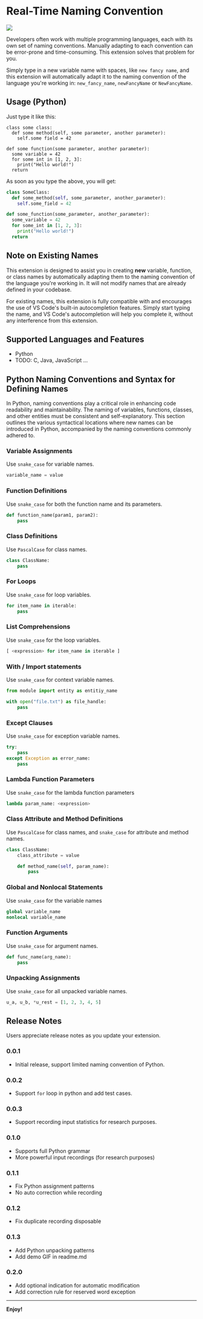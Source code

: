 # Real-Time Naming Convention

![](./images/demo.gif)

Developers often work with multiple programming languages, each with its own set
of naming conventions. Manually adapting to each convention can be error-prone
and time-consuming. This extension solves that problem for you.

Simply type in a new variable name with spaces, like `new fancy name`, and this
extension will automatically adapt it to the naming convention of the language
you're working in: `new_fancy_name`, `newFancyName` or `NewFancyName`.

## Usage (Python)

Just type it like this:
```
class some class:
  def some method(self, some parameter, another parameter):
    self.some field = 42

def some function(some parameter, another parameter):
  some variable = 42
  for some int in [1, 2, 3]:
    print("Hello world!")
  return
```
As soon as you type the above, you will get:
```python
class SomeClass:
  def some_method(self, some_parameter, another_parameter):
    self.some_field = 42

def some_function(some_parameter, another_parameter):
  some_variable = 42
  for some_int in [1, 2, 3]:
    print("Hello world!")
  return
```

## Note on Existing Names

This extension is designed to assist you in creating **new** variable, function, or class names by automatically adapting them to the naming convention of the language you're working in. It will not modify names that are already defined in your codebase.

For existing names, this extension is fully compatible with and encourages the use of VS Code's built-in autocompletion features. Simply start typing the name, and VS Code's autocompletion will help you complete it, without any interference from this extension.

## Supported Languages and Features
* Python
* TODO: C, Java, JavaScript ...


## Python Naming Conventions and Syntax for Defining Names
In Python, naming conventions play a critical role in enhancing code readability
and maintainability. The naming of variables, functions, classes, and other
entities must be consistent and self-explanatory. This section outlines the
various syntactical locations where new names can be introduced in Python,
accompanied by the naming conventions commonly adhered to.

### Variable Assignments
Use `snake_case` for variable names.
```python
variable_name = value
```
### Function Definitions
Use `snake_case` for both the function name and its parameters.
```python
def function_name(param1, param2):
    pass
```
### Class Definitions
Use `PascalCase` for class names.
```python
class ClassName:
    pass
```
### For Loops
Use `snake_case` for loop variables.
```python
for item_name in iterable:
    pass
```
### List Comprehensions
Use `snake_case` for the loop variables.
```python
[ <expression> for item_name in iterable ]
```
### With / Import statements
Use `snake_case` for context variable names.
```python
from module import entity as entitiy_name

with open("file.txt") as file_handle:
    pass
```
### Except Clauses
Use `snake_case` for exception variable names.
```python
try:
    pass
except Exception as error_name:
    pass
```
### Lambda Function Parameters
Use `snake_case` for the lambda function parameters
```python
lambda param_name: <expression>
```
### Class Attribute and Method Definitions
Use `PascalCase` for class names, and `snake_case` for attribute and method names.
```python
class ClassName:
    class_attribute = value

    def method_name(self, param_name):
        pass
```
### Global and Nonlocal Statements
Use `snake_case` for the variable names
```python
global variable_name
nonlocal variable_name
```
### Function Arguments
Use `snake_case` for argument names.
```python
def func_name(arg_name):
    pass
```
### Unpacking Assignments
Use `snake_case` for all unpacked variable names.
```python
u_a, u_b, *u_rest = [1, 2, 3, 4, 5]
```


## Release Notes

Users appreciate release notes as you update your extension.

### 0.0.1
* Initial release, support limited naming convention of Python.

### 0.0.2
* Support `for` loop in python and add test cases.

### 0.0.3
* Support recording input statistics for research purposes.

### 0.1.0
* Supports full Python grammar
* More powerful input recordings (for research purposes)

### 0.1.1
* Fix Python assignment patterns
* No auto correction while recording

### 0.1.2
* Fix duplicate recording disposable

### 0.1.3
* Add Python unpacking patterns
* Add demo GIF in readme.md

### 0.2.0
* Add optional indication for automatic modification
* Add correction rule for reserved word exception
---

**Enjoy!**
